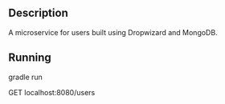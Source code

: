 Description
-----------

A microservice for users built using Dropwizard and MongoDB.


Running
-------

gradle run

GET localhost:8080/users
